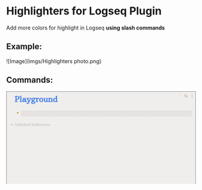 # Highlighters for Logseq Plugin
Add more colors for highlight in Logseq **using slash commands**

## Example:

![Image](imgs/Highlighters photo.png)

## Commands:

![Slash Gif](imgs/Highlighters.gif)
